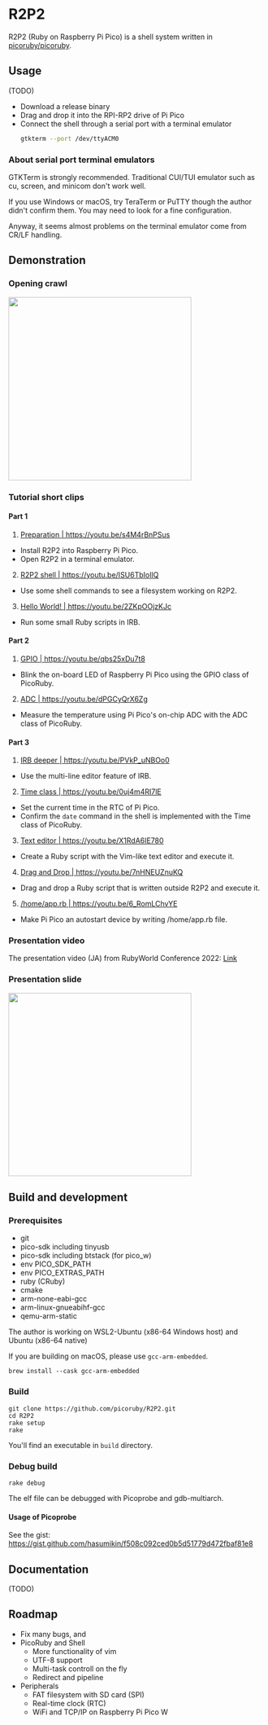 # R2P2

R2P2 (Ruby on Raspberry Pi Pico) is a shell system written in [picoruby/picoruby](https://github.com/picoruby/picoruby).

## Usage

(TODO)

- Download a release binary
- Drag and drop it into the RPI-RP2 drive of Pi Pico
- Connect the shell through a serial port with a terminal emulator
  ```sh
  gtkterm --port /dev/ttyACM0
  ```

### About serial port terminal emulators

GTKTerm is strongly recommended.
Traditional CUI/TUI emulator such as cu, screen, and minicom don't work well.

If you use Windows or macOS, try TeraTerm or PuTTY though the author didn't confirm them.
You may need to look for a fine configuration.

Anyway, it seems almost problems on the terminal emulator come from CR/LF handling.

## Demonstration

### Opening crawl

<a href="https://youtu.be/JfN5BpTCYOw"><img src="https://raw.githubusercontent.com/picoruby/R2P2/master/doc/images/openingcralw.png" width="360" /></a>

### Tutorial short clips

#### Part 1

1. <a href="https://youtu.be/s4M4rBnPSus">Preparation | https://youtu.be/s4M4rBnPSus</a>
  - Install R2P2 into Raspberry Pi Pico.
  - Open R2P2 in a terminal emulator.

2. <a href="https://youtu.be/ISU6TbIoIlQ">R2P2 shell | https://youtu.be/ISU6TbIoIlQ</a>
  - Use some shell commands to see a filesystem working on R2P2.

3. <a href="https://youtu.be/2ZKpOOjzKJc">Hello World! | https://youtu.be/2ZKpOOjzKJc</a>
  - Run some small Ruby scripts in IRB.

#### Part 2

1. <a href="https://youtu.be/qbs25xDu7t8">GPIO | https://youtu.be/qbs25xDu7t8</a>
  - Blink the on-board LED of Raspberry Pi Pico using the GPIO class of PicoRuby.

2. <a href="https://youtu.be/dPGCyQrX6Zg">ADC | https://youtu.be/dPGCyQrX6Zg</a>
  - Measure the temperature using Pi Pico's on-chip ADC with the ADC class of PicoRuby.

#### Part 3

1. <a href="https://youtu.be/PVkP_uNBOo0">IRB deeper | https://youtu.be/PVkP_uNBOo0</a>
  - Use the multi-line editor feature of IRB.

2. <a href="https://youtu.be/0uj4m4RI7lE">Time class | https://youtu.be/0uj4m4RI7lE</a>
  - Set the current time in the RTC of Pi Pico.
  - Confirm the `date` command in the shell is implemented with the Time class of PicoRuby.

3. <a href="https://youtu.be/X1RdA6IE780">Text editor | https://youtu.be/X1RdA6IE780</a>
  - Create a Ruby script with the Vim-like text editor and execute it.

4. <a href="https://youtu.be/7nHNEUZnuKQ">Drag and Drop | https://youtu.be/7nHNEUZnuKQ</a>
  - Drag and drop a Ruby script that is written outside R2P2 and execute it.

5. <a href="https://youtu.be/6_RomLChvYE">/home/app.rb | https://youtu.be/6_RomLChvYE</a>
  - Make Pi Pico an autostart device by writing /home/app.rb file.

### Presentation video

The presentation video (JA) from RubyWorld Conference 2022: [Link](https://youtu.be/rSBnpxzB4d8?t=11226)

### Presentation slide

<a href="https://slide.rabbit-shocker.org/authors/hasumikin/RubyWorldConference2022/"><img src="https://raw.githubusercontent.com/picoruby/R2P2/master/doc/images/slidecover.png" width="360" /></a>

## Build and development

### Prerequisites

- git
- pico-sdk including tinyusb
- pico-sdk including btstack (for pico_w)
- env PICO_SDK_PATH
- env PICO_EXTRAS_PATH
- ruby (CRuby)
- cmake
- arm-none-eabi-gcc
- arm-linux-gnueabihf-gcc
- qemu-arm-static

The author is working on WSL2-Ubuntu (x86-64 Windows host) and Ubuntu (x86-64 native)

If you are building on macOS, please use `gcc-arm-embedded`.

```
brew install --cask gcc-arm-embedded
```

### Build

```
git clone https://github.com/picoruby/R2P2.git
cd R2P2
rake setup
rake
```

You'll find an executable in `build` directory.

### Debug build

```
rake debug
```

The elf file can be debugged with Picoprobe and gdb-multiarch.

#### Usage of Picoprobe

See the gist: https://gist.github.com/hasumikin/f508c092ced0b5d51779d472fbaf81e8

## Documentation

(TODO)

## Roadmap

* Fix many bugs, and
* PicoRuby and Shell
  * More functionality of vim
  * UTF-8 support
  * Multi-task controll on the fly
  * Redirect and pipeline
* Peripherals
  * FAT filesystem with SD card (SPI)
  * Real-time clock (RTC)
  * WiFi and TCP/IP on Raspberry Pi Pico W
